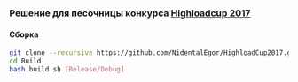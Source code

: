 ### **Решение для песочницы конкурса [Highloadcup 2017](https://highloadcup.ru/)**

#### **Сборка**
```sh
git clone --recursive https://github.com/NidentalEgor/HighloadCup2017.git
cd Build
bash build.sh [Release/Debug]
```
